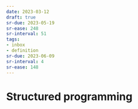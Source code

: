 ```yaml
---
date: 2023-03-12
draft: true
sr-due: 2023-05-19
sr-ease: 248
sr-interval: 51
tags:
- inbox
- definition
sr-due: 2023-06-09
sr-interval: 4
sr-ease: 148
---
```


# Structured programming